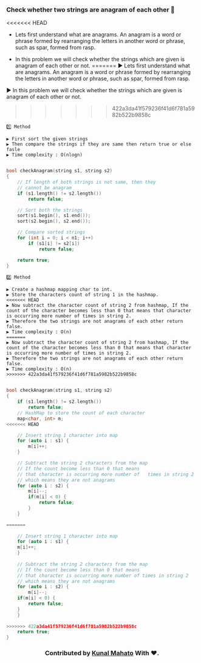 ### Check whether two strings are anagram of each other 🙇

<<<<<<< HEAD
-   Lets first understand what are anagrams. An anagram is a word or phrase formed by rearranging the letters in another word or phrase, such as spar, formed from rasp.

-   In this problem we will check whether the strings which are given is anagram of each other or not.
=======
▶️ Lets first understand what are anagrams. An anagram is a word or phrase formed by rearranging the letters in another word or phrase, such as spar, formed from rasp.

▶️ In this problem we will check whether the strings which are given is anagram of each other or not.
>>>>>>> 422a3da41f579236f41d6f781a5982b522b9858c

```
1️⃣ Method

▶️ First sort the given strings
▶️ Then compare the strings if they are same then return true or else fasle
▶️ Time complexity : O(nlogn)
```

```c++

bool checkAnagram(string s1, string s2)
{
    // If length of both strings is not same, then they
    // cannot be anagram
    if (s1.length() != s2.length())
        return false;

    // Sort both the strings
    sort(s1.begin(), s1.end());
    sort(s2.begin(), s2.end());

    // Compare sorted strings
    for (int i = 0; i < n1; i++)
        if (s1[i] != s2[i])
            return false;

    return true;
}
```

```
2️⃣ Method

▶️ Create a hashmap mapping char to int.
▶️ Store the characters count of string 1 in the hashmap.
<<<<<<< HEAD
▶️ Now subtract the character count of string 2 from hashmap, If the count of the character becomes less than 0 that means that character is occurring more number of times in string 2.
▶️ Therefore the two strings are not anagrams of each other return false.
▶️ Time complexity : O(n)
=======
▶️ Now subtract the character count of string 2 from hashmap, If the count of the character becomes less than 0 that means that character is occurring more number of times in string 2. 
▶️ Therefore the two strings are not anagrams of each other return false.
▶️ Time complexity : O(n) 
>>>>>>> 422a3da41f579236f41d6f781a5982b522b9858c
```

```c++

bool checkAnagram(string s1, string s2)
{
    if (s1.length() != s2.length())
        return false;
    // HashMap to store the count of each character
    map<char, int> m;
<<<<<<< HEAD

    // Insert string 1 character into map
    for (auto i : s1) {
	    m[i]++;
    }

    // Subtract the string 2 characters from the map
    // If the count become less than 0 that means
    // that character is occurring more number of   times in string 2
    // which means they are not anagrams
    for (auto i : s2) {
        m[i]--;
	    if(m[i] < 0) {
	        return false;
	    }
    }

=======
	
    // Insert string 1 character into map
    for (auto i : s1) {
	m[i]++;
    }
	
    // Subtract the string 2 characters from the map
    // If the count become less than 0 that means 
    // that character is occurring more number of times in string 2
    // which means they are not anagrams
    for (auto i : s2) {
        m[i]--;
	if(m[i] < 0) {
	    return false;
	}
    }
	
>>>>>>> 422a3da41f579236f41d6f781a5982b522b9858c
    return true;
}


```

<h3 align="center"> Contributed by <a href="https://github.com/KunalMahato11">Kunal Mahato</a> With ❤️.</h3>
